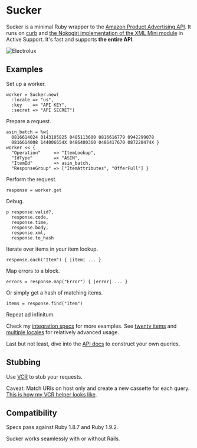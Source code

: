 Sucker
======

Sucker is a minimal Ruby wrapper to the [Amazon Product Advertising API](https://affiliate-program.amazon.co.uk/gp/advertising/api/detail/main.html). It runs on [curb](http://github.com/taf2/curb) and [the Nokogiri implementation of the XML Mini module](http://github.com/rails/rails/blob/master/activesupport/lib/active_support/xml_mini/nokogiri.rb) in Active Support. It's fast and supports __the entire API__.

![Electrolux](http://github.com/papercavalier/sucker/raw/master/electrolux.jpg)

Examples
--------

Set up a worker.

    worker = Sucker.new(
      :locale => "us",
      :key    => "API KEY",
      :secret => "API SECRET")

Prepare a request.

    asin_batch = %w{
      0816614024 0143105825 0485113600 0816616779 0942299078
      0816614008 144006654X 0486400360 0486417670 087220474X }
    worker << {
      "Operation"     => "ItemLookup",
      "IdType"        => "ASIN",
      "ItemId"        => asin_batch,
      "ResponseGroup" => ["ItemAttributes", "OfferFull"] }

Perform the request.

    response = worker.get

Debug.

    p response.valid?,
      response.code,
      response.time,
      response.body,
      response.xml,
      response.to_hash

Iterate over items in your item lookup.

    response.each("Item") { |item| ... }

Map errors to a block.

    errors = response.map("Error") { |error| ... }

Or simply get a hash of matching items.

    items = response.find("Item")

Repeat ad infinitum.

Check my [integration specs](http://github.com/papercavalier/sucker/tree/master/spec/integration/) for more examples. See [twenty items](http://github.com/papercavalier/sucker/tree/master/spec/integration/twenty_items_spec.rb) and [multiple locales](http://github.com/papercavalier/sucker/tree/master/spec/integration/multiple_locales_spec.rb) for relatively advanced usage.

Last but not least, dive into the [API docs](https://affiliate-program.amazon.co.uk/gp/advertising/api/detail/main.html) to construct your own queries.

Stubbing
--------

Use [VCR](http://github.com/myronmarston/vcr) to stub your requests.

Caveat: Match URIs on host only and create a new cassette for each query. [This is how my VCR helper looks like](http://github.com/papercavalier/sucker/blob/master/spec/support/vcr.rb).

Compatibility
-------------

Specs pass against Ruby 1.8.7 and Ruby 1.9.2.

Sucker works seamlessly with or without Rails.


